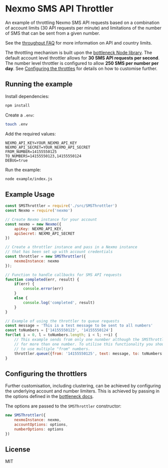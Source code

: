 # Nexmo SMS API Throttler

An example of throttling Nexmo SMS API requests based on a combination of account limits (30 API requests per minute) and limitations of the number of SMS that can be sent from a given number.

See the [throughput FAQ](https://help.nexmo.com/hc/en-us/articles/203993598-What-is-the-Throughput-Limit-for-Outbound-SMS-) for more information on API and country limits.

The throttling mechanism is built upon the [bottleneck Node library](https://github.com/SGrondin/bottleneck). The default account level throttler allows for **30 SMS API requests per second**. The number level throttler is configured to allow **250 SMS per number per day**. See [Configuring the throttles](#configuring-the-throttles) for details on how to customise further.

## Running the example

Install dependencies:

```sh
npm install
```

Create a `.env`:

```sh
touch .env
```

Add the required values:

```
NEXMO_API_KEY=YOUR_NEXMO_API_KEY
NEXMO_API_SECRET=YOUR_NEXMO_API_SECRET
FROM_NUMBER=14155550125
TO_NUMBERS=14155550123,14155550124
DEBUG=true
```

Run the example:

```sh
node example/index.js
```

## Example Usage

```js
const SMSThrottler = require('./src/SMSThrottler')
const Nexmo = require('nexmo')

// Create Nexmo instance for your account
const nexmo = new Nexmo({
    apiKey: NEXMO_API_KEY,
    apiSecret: NEXMO_API_SECRET
})

// Create a throttler instance and pass in a Nexmo instance
// that has been set up with account credentials
const throttler = new SMSThrottler({
    nexmoInstance: nexmo
});

// Function to handle callbacks for SMS API requests
function completed(err, result) {
    if(err) {
        console.error(err)
    }
    else {
        console.log('completed', result)
    }
}

// Example of using the throttler to queue requests
const message = 'This is a test message to be sent to all numbers'
const toNumbers = ['14155550123', '14155550124']
for(let i = 0, l = toNumbers.length; i < l; ++i) {
    // This example sends from only one nunmber although the SMSThrottler supports throttling
    // for more than one number. To utilise this functionality you should update this code
    // to use multiple "from" numbers.
    throttler.queue({from: '14155550125', text: message, to: toNumbers[i], callback: completed})
}
```

## Configuring the throttlers

Further customisation, including clustering, can be achieved by configuring the underlying account and number limiters. This is achieved by passing in the options defined in the [bottleneck docs](https://github.com/SGrondin/bottleneck#constructor).

The options are passed to the `SMSThrottler` constructor:

```js
new SMSThrottler({
    nexmoInstance: nexmo,
    accountOptions: options,
    numberOptions: options
})
```

## License

MIT